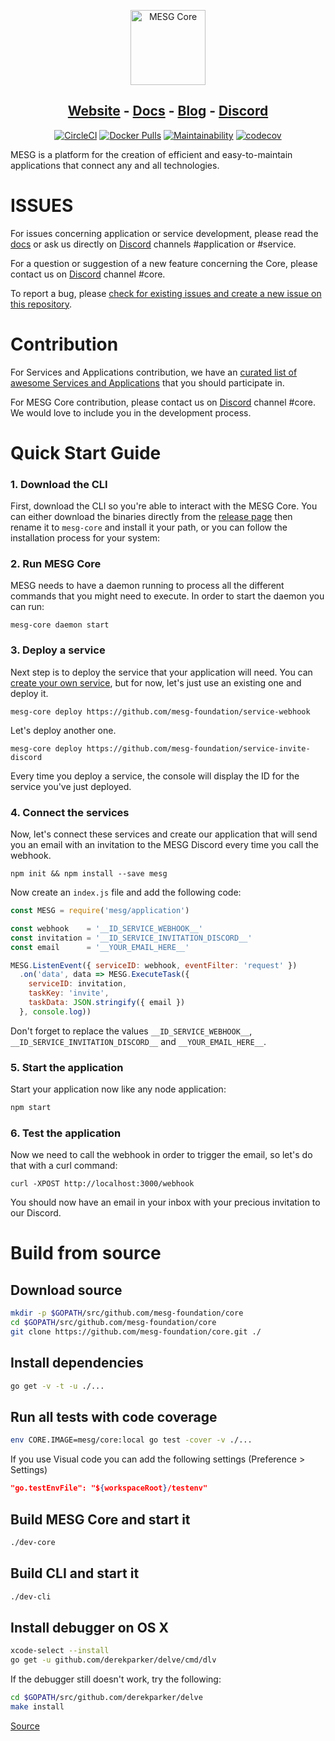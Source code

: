 <p align="center">
  <img src="https://cdn.rawgit.com/mesg-foundation/core/149-update-readme/logo.svg" alt="MESG Core" height="120">
</p>
<h2 align="center">
  <a href="https://mesg.tech/">Website</a> - 
  <a href="https://docs.mesg.tech/">Docs</a> - 
  <a href="https://medium.com/mesg">Blog</a> - 
  <a href="https://discordapp.com/invite/5tVTHJC">Discord</a>
</h2>

<p align="center">
  <a href="https://github.com/mesg-foundation/core"><img src="https://img.shields.io/circleci/project/github/mesg-foundation/core.svg" alt="CircleCI"></a>
  <a href="https://hub.docker.com/r/mesg/core/"><img src="https://img.shields.io/docker/pulls/mesg/core.svg" alt="Docker Pulls"></a>
  <a href="https://codeclimate.com/github/mesg-foundation/core/maintainability"><img src="https://api.codeclimate.com/v1/badges/86ad77f7c13cde40807e/maintainability" alt="Maintainability"></a>
  <a href="https://codecov.io/gh/mesg-foundation/core"><img src="https://codecov.io/gh/mesg-foundation/core/branch/dev/graph/badge.svg" alt="codecov"></a>
</p>

MESG is a platform for the creation of efficient and easy-to-maintain applications that connect any and all technologies.

# ISSUES

For issues concerning application or service development, please read the [docs](https://docs.mesg.tech/) or ask us directly on [Discord](https://discordapp.com/invite/5tVTHJC) channels #application or #service.

For a question or suggestion of a new feature concerning the Core, please contact us on [Discord](https://discordapp.com/invite/5tVTHJC) channel #core.

To report a bug, please [check for existing issues and create a new issue on this repository](https://github.com/mesg-foundation/core/issues).

# Contribution

For Services and Applications contribution, we have an [curated list of awesome Services and Applications](https://github.com/mesg-foundation/awesome) that you should participate in.

For MESG Core contribution, please contact us on [Discord](https://discordapp.com/invite/5tVTHJC) channel #core. We would love to include you in the development process.

# Quick Start Guide

### **1. Download the CLI**

First, download the CLI so you're able to interact with the MESG Core. You can either download the binaries directly from the [release page](https://github.com/mesg-foundation/core/releases/latest) then rename it to `mesg-core` and install it your path, or you can follow the installation process for your system:

### **2. Run MESG Core**

MESG needs to have a daemon running to process all the different commands that you might need to execute. In order to start the daemon you can run:

```text
mesg-core daemon start
```

### **3. Deploy a service**

Next step is to deploy the service that your application will need. You can [create your own service](https://docs.mesg.tech/service/what-is-a-service), but for now, let's just use an existing one and deploy it.

```text
mesg-core deploy https://github.com/mesg-foundation/service-webhook
```

Let's deploy another one.

```text
mesg-core deploy https://github.com/mesg-foundation/service-invite-discord
```

Every time you deploy a service, the console will display the ID for the service you've just deployed.

### **4. Connect the services**

Now, let's connect these services and create our application that will send you an email with an invitation to the MESG Discord every time you call the webhook.

```text
npm init && npm install --save mesg
```

Now create an `index.js` file and add the following code:

```javascript
const MESG = require('mesg/application')

const webhook    = '__ID_SERVICE_WEBHOOK__'
const invitation = '__ID_SERVICE_INVITATION_DISCORD__'
const email      = '__YOUR_EMAIL_HERE__'

MESG.ListenEvent({ serviceID: webhook, eventFilter: 'request' })
  .on('data', data => MESG.ExecuteTask({
    serviceID: invitation,
    taskKey: 'invite',
    taskData: JSON.stringify({ email })
  }, console.log))
```

Don't forget to replace the values `__ID_SERVICE_WEBHOOK__`, `__ID_SERVICE_INVITATION_DISCORD__` and `__YOUR_EMAIL_HERE__`.

### **5. Start the application**

Start your application now like any node application:

```javascript
npm start
```

### **6. Test the application**

Now we need to call the webhook in order to trigger the email, so let's do that with a curl command:

```text
curl -XPOST http://localhost:3000/webhook
```

You should now have an email in your inbox with your precious invitation to our Discord.


# Build from source

## Download source

```bash
mkdir -p $GOPATH/src/github.com/mesg-foundation/core
cd $GOPATH/src/github.com/mesg-foundation/core
git clone https://github.com/mesg-foundation/core.git ./
```

## Install dependencies

```bash
go get -v -t -u ./...
```

## Run all tests with code coverage

```bash
env CORE.IMAGE=mesg/core:local go test -cover -v ./...
```

If you use Visual code you can add the following settings (Preference > Settings)
```json
"go.testEnvFile": "${workspaceRoot}/testenv"
```

## Build MESG Core and start it

```bash
./dev-core
```

## Build CLI and start it

```bash
./dev-cli
```

## Install debugger on OS X

```bash
xcode-select --install
go get -u github.com/derekparker/delve/cmd/dlv
```
If the debugger still doesn't work, try the following:
```bash
cd $GOPATH/src/github.com/derekparker/delve
make install
```

[Source](https://github.com/derekparker/delve/blob/master/Documentation/installation/osx/install.md)

